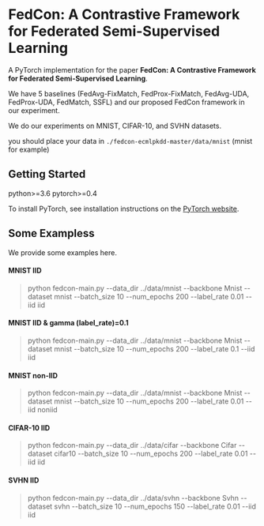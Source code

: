 # FedCon: A Contrastive Framework for Federated Semi-Supervised Learning
A PyTorch implementation for the paper **FedCon: A Contrastive Framework for Federated Semi-Supervised Learning**.

We have 5 baselines (FedAvg-FixMatch, FedProx-FixMatch, FedAvg-UDA, FedProx-UDA, FedMatch, SSFL) and our proposed FedCon framework in our experiment.

We do our experiments on MNIST, CIFAR-10, and SVHN datasets.

you should place your data in `./fedcon-ecmlpkdd-master/data/mnist` (mnist for example)





## Getting Started

python>=3.6
pytorch>=0.4

To install PyTorch, see installation instructions on the [PyTorch website](https://pytorch.org/get-started/locally).



## Some Exampless

We provide some examples here.



#### MNIST IID

> python fedcon-main.py --data_dir ../data/mnist --backbone Mnist --dataset mnist --batch_size 10 --num_epochs 200 --label_rate 0.01 --iid iid

#### MNIST IID & gamma (label_rate)=0.1

> python fedcon-main.py --data_dir ../data/mnist --backbone Mnist --dataset mnist --batch_size 10 --num_epochs 200 --label_rate 0.1 --iid iid

#### MNIST non-IID

> python fedcon-main.py --data_dir ../data/mnist --backbone Mnist --dataset mnist --batch_size 10 --num_epochs 200 --label_rate 0.01 --iid noniid

#### CIFAR-10 IID

> python fedcon-main.py --data_dir ../data/cifar --backbone Cifar --dataset cifar10 --batch_size 10 --num_epochs 200 --label_rate 0.01 --iid iid

#### SVHN IID

> python fedcon-main.py --data_dir ../data/svhn --backbone Svhn --dataset svhn --batch_size 10 --num_epochs 150 --label_rate 0.01 --iid iid



